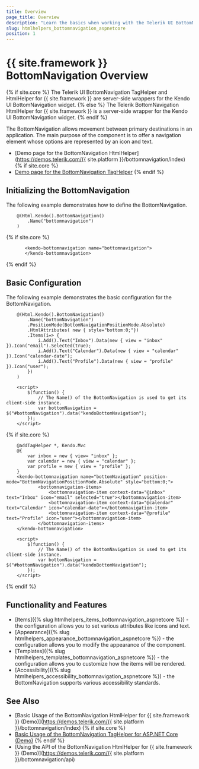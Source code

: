 ```yaml
---
title: Overview
page_title: Overview
description: "Learn the basics when working with the Telerik UI BottomNavigation component for {{ site.framework }}."
slug: htmlhelpers_bottomnavigation_aspnetcore
position: 1
---
```


# {{ site.framework }} BottomNavigation Overview

{% if site.core %}
The Telerik UI BottomNavigation TagHelper and HtmlHelper for {{ site.framework }} are server-side wrappers for the Kendo UI BottomNavigation widget.
{% else %}
The Telerik BottomNavigation HtmlHelper for {{ site.framework }} is a server-side wrapper for the Kendo UI BottomNavigation widget.
{% endif %}

The BottomNavigation allows movement between primary destinations in an application. The main purpose of the component is to offer a navigation element whose options are represented by an icon and text.

* [Demo page for the BottomNavigation HtmlHelper](https://demos.telerik.com/{{ site.platform }}/bottomnavigation/index)
{% if site.core %}
* [Demo page for the BottomNavigation TagHelper](https://demos.telerik.com/aspnet-core/bottomnavigation/tag-helper)
{% endif %}

## Initializing the BottomNavigation

The following example demonstrates how to define the BottomNavigation.

```HtmlHelper
    @(Html.Kendo().BottomNavigation()
        .Name("bottomnavigation")
    )
```
{% if site.core %}
```TagHelper
       <kendo-bottomnavigation name="bottomnavigation">
       </kendo-bottomnavigation>
```
{% endif %}

## Basic Configuration

The following example demonstrates the basic configuration for the BottomNavigation.

```HtmlHelper
    @(Html.Kendo().BottomNavigation()
        .Name("bottomNavigation")
        .PositionMode(BottomNavigationPositionMode.Absolute)
        .HtmlAttributes( new { style="bottom:0;"})
        .Items(i=> {
            i.Add().Text("Inbox").Data(new { view = "inbox" }).Icon("email").Selected(true);
            i.Add().Text("Calendar").Data(new { view = "calendar" }).Icon("calendar-date");
            i.Add().Text("Profile").Data(new { view = "profile" }).Icon("user");
        })
    )

    <script>
        $(function() {
            // The Name() of the BottomNavigation is used to get its client-side instance.
            var bottomNavigation = $("#bottomNavigation").data("kendoBottomNavigation");
        });
    </script>
```
{% if site.core %}
```TagHelper
    @addTagHelper *, Kendo.Mvc
    @{
        var inbox = new { view= "inbox" };
        var calendar = new { view = "calendar" };
        var profile = new { view = "profile" };
    }  
    <kendo-bottomnavigation name="bottomNavigation" position-mode="BottomNavigationPositionMode.Absolute" style="bottom:0;">
            <bottomnavigation-items>
                <bottomnavigation-item context-data="@inbox" text="Inbox" icon="email" selected="true"></bottomnavigation-item>
                <bottomnavigation-item context-data="@calendar" text="Calendar" icon="calendar-date"></bottomnavigation-item>
                <bottomnavigation-item context-data="@profile" text="Profile" icon="user"></bottomnavigation-item>
            </bottomnavigation-items>
    </kendo-bottomnavigation>

    <script>
        $(function() {
            // The Name() of the BottomNavigation is used to get its client-side instance.
            var bottomNavigation = $("#bottomNavigation").data("kendoBottomNavigation");
        });
    </script>
```
{% endif %}

## Functionality and Features

* [Items]({% slug htmlhelpers_items_bottomnavigation_aspnetcore %}) - the configuration allows you to set various attributes like icons and text.
* [Appearance]({% slug htmlhelpers_appearance_bottomnavigation_aspnetcore %}) - the configuration allows you to modify the appearance of the component.
* [Templates]({% slug htmlhelpers_templates_bottomnavigation_aspnetcore %}) - the configuration allows you to customize how the items will be rendered.
* [Accessibility]({% slug htmlhelpers_accessibility_bottomnavigation_aspnetcore %}) - the BottomNavigation supports various accessibility standards.

## See Also

* [Basic Usage of the BottomNavigation HtmlHelper for {{ site.framework }} (Demo)](https://demos.telerik.com/{{ site.platform }}/bottomnavigation/index)
{% if site.core %}
* [Basic Usage of the BottomNavigation TagHelper for ASP.NET Core (Demo)](https://demos.telerik.com/aspnet-core/bottomnavigation/tag-helper)
{% endif %}
* [Using the API of the BottomNavigation HtmlHelper for {{ site.framework }} (Demo)](https://demos.telerik.com/{{ site.platform }}/bottomnavigation/api)
